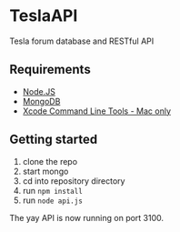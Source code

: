 TeslaAPI
========

Tesla forum database and RESTful API


## Requirements

* [Node.JS](http://nodejs.org/)
* [MongoDB](http://www.mongodb.org/)
* [Xcode Command Line Tools - Mac only](https://developer.apple.com/xcode/)

## Getting started
1. clone the repo
2. start mongo
3. cd into repository directory
4. run `npm install`
5. run `node api.js`

The yay API is now running on port 3100.

